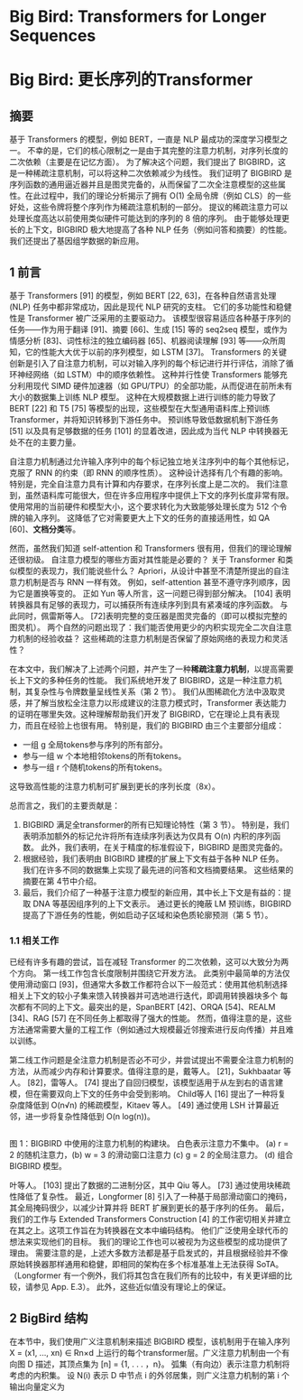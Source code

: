 # Big Bird: Transformers for Longer Sequences 

# Big Bird: 更长序列的Transformer

## 摘要



基于 Transformers 的模型，例如 BERT，一直是 NLP 最成功的深度学习模型之一。 不幸的是，它们的核心限制之一是由于其完整的注意力机制，对序列长度的二次依赖（主要是在记忆方面）。 为了解决这个问题，我们提出了 BIGBIRD，这是一种稀疏注意机制，可以将这种二次依赖减少为线性。 我们证明了 BIGBIRD 是序列函数的通用逼近器并且是图灵完备的，从而保留了二次全注意模型的这些属性。在此过程中，我们的理论分析揭示了拥有 O(1) 全局令牌（例如 CLS）的一些好处，这些令牌将整个序列作为稀疏注意机制的一部分。 提议的稀疏注意力可以处理长度高达以前使用类似硬件可能达到的序列的 8 倍的序列。 由于能够处理更长的上下文，BIGBIRD 极大地提高了各种 NLP 任务（例如问答和摘要）的性能。 我们还提出了基因组学数据的新应用。

## 1 前言

基于 Transformers [91] 的模型，例如 BERT [22, 63]，在各种自然语言处理 (NLP) 任务中都非常成功，因此是现代 NLP 研究的支柱。 它们的多功能性和稳健性是 Transformer 被广泛采用的主要驱动力。 该模型很容易适应各种基于序列的任务——作为用于翻译 [91]、摘要 [66]、生成 [15] 等的 seq2seq 模型，或作为情感分析 [83]、词性标注的独立编码器 [65]、机器阅读理解 [93] 等——众所周知，它的性能大大优于以前的序列模型，如 LSTM [37]。  Transformers 的关键创新是引入了自注意力机制，可以对输入序列的每个标记进行并行评估，消除了循环神经网络（如 LSTM）中的顺序依赖性。 这种并行性使 Transformers 能够充分利用现代 SIMD 硬件加速器（如 GPU/TPU）的全部功能，从而促进在前所未有大小的数据集上训练 NLP 模型。 这种在大规模数据上进行训练的能力导致了 BERT [22] 和 T5 [75] 等模型的出现，这些模型在大型通用语料库上预训练 Transformer，并将知识转移到下游任务中。 预训练导致低数据机制下游任务 [51] 以及具有足够数据的任务 [101] 的显着改进，因此成为当代 NLP 中转换器无处不在的主要力量。

自注意力机制通过允许输入序列中的每个标记独立地关注序列中的每个其他标记，克服了 RNN 的约束（即 RNN 的顺序性质）。 这种设计选择有几个有趣的影响。 特别是，完全自注意力具有计算和内存要求，在序列长度上是二次的。 我们注意到，虽然语料库可能很大，但在许多应用程序中提供上下文的序列长度非常有限。 使用常用的当前硬件和模型大小，这个要求转化为大致能够处理长度为 512 个令牌的输入序列。 这降低了它对需要更大上下文的任务的直接适用性，如 QA [60]、**文档分类**等。

然而，虽然我们知道 self-attention 和 Transformers 很有用，但我们的理论理解还很初级。 自注意力模型的哪些方面对其性能是必要的？ 关于 Transformer 和类似模型的表现力，我们能说些什么？  Apriori，从设计中甚至不清楚所提出的自注意力机制是否与 RNN 一样有效。 例如，self-attention 甚至不遵守序列顺序，因为它是置换等变的。 正如 Yun 等人所言，这一问题已得到部分解决。  [104] 表明转换器具有足够的表现力，可以捕获所有连续序列到具有紧凑域的序列函数。 与此同时，佩雷斯等人。  [72]表明完整的变压器是图灵完备的（即可以模拟完整的图灵机）。 两个自然的问题出现了：我们能否使用更少的内积实现完全二次自注意力机制的经验收益？ 这些稀疏的注意力机制是否保留了原始网络的表现力和灵活性？

在本文中，我们解决了上述两个问题，并产生了一种**稀疏注意力机制**，以提高需要长上下文的多种任务的性能。 我们系统地开发了 BIGBIRD，这是一种注意力机制，其复杂性与令牌数量呈线性关系（第 2 节）。 我们从图稀疏化方法中汲取灵感，并了解当放松全注意力以形成建议的注意力模式时，Transformer 表达能力的证明在哪里失效。这种理解帮助我们开发了 BIGBIRD，它在理论上具有表现力，而且在经验上也很有用。 特别是，我们的 BIGBIRD 由三个主要部分组成：

- 一组 g 全局tokens参与序列的所有部分。
- 参与一组 w 个本地相邻tokens的所有tokens。
- 参与一组 r 个随机tokens的所有tokens。

这导致高性能的注意力机制可扩展到更长的序列长度（8x）。

总而言之，我们的主要贡献是：

1. BIGBIRD 满足全transformer的所有已知理论特性（第 3 节）。 特别是，我们表明添加额外的标记允许将所有连续序列表达为仅具有 O(n) 内积的序列函数。 此外，我们表明，在关于精度的标准假设下，BIGBIRD 是图灵完备的。
2. 根据经验，我们表明由 BIGBIRD 建模的扩展上下文有益于各种 NLP 任务。 我们在许多不同的数据集上实现了最先进的问答和文档摘要结果。 这些结果的摘要在第 4节中介绍。 
3. 最后，我们介绍了一种基于注意力模型的新应用，其中长上下文是有益的：提取 DNA 等基因组序列的上下文表示。 通过更长的掩蔽 LM 预训练，BIGBIRD 提高了下游任务的性能，例如启动子区域和染色质轮廓预测（第 5 节）。

### 1.1 相关工作

已经有许多有趣的尝试，旨在减轻 Transformer 的二次依赖，这可以大致分为两个方向。 第一线工作包含长度限制并围绕它开发方法。 此类别中最简单的方法仅使用滑动窗口 [93]，但通常大多数工作都符合以下一般范式：使用其他机制选择相关上下文的较小子集来馈入转换器并可选地进行迭代，即调用转换器块多个 每次都有不同的上下文。最突出的是，SpanBERT [42]、ORQA [54]、REALM [34]、RAG [57] 在不同任务上都取得了强大的性能。 然而，值得注意的是，这些方法通常需要大量的工程工作（例如通过大规模最近邻搜索进行反向传播）并且难以训练。

第二线工作问题是全注意力机制是否必不可少，并尝试提出不需要全注意力机制的方法，从而减少内存和计算要求。值得注意的是，戴等人。  [21]，Sukhbaatar 等人。  [82]，雷等人。  [74] 提出了自回归模型，该模型适用于从左到右的语言建模，但在需要双向上下文的任务中会受到影响。 Child等人 [16] 提出了一种将复杂度降低到 O(n√n) 的稀疏模型，Kitaev 等人。  [49] 通过使用 LSH 计算最近邻，进一步将复杂性降低到 O(n log(n))。

![]()

图 1：BIGBIRD 中使用的注意力机制的构建块。 白色表示注意力不集中。  (a) r = 2 的随机注意力，(b) w = 3 的滑动窗口注意力 (c) g = 2 的全局注意力。 (d) 组合 BIGBIRD 模型。

叶等人。  [103] 提出了数据的二进制分区，其中 Qiu 等人。  [73] 通过使用块稀疏性降低了复杂性。 最近，Longformer [8] 引入了一种基于局部滑动窗口的掩码，其全局掩码很少，以减少计算并将 BERT 扩展到更长的基于序列的任务。 最后，我们的工作与 Extended Transformers Construction [4] 的工作密切相关并建立在其之上。这项工作旨在为转换器在文本中编码结构。 他们广泛使用全球代币的想法来实现他们的目标。 我们的理论工作也可以被视为为这些模型的成功提供了理由。 需要注意的是，上述大多数方法都是基于启发式的，并且根据经验并不像原始转换器那样通用和稳健，即相同的架构在多个标准基准上无法获得 SoTA。（Longformer 有一个例外，我们将其包含在我们所有的比较中，有关更详细的比较，请参见 App. E.3）。 此外，这些近似值没有理论上的保证。

## 2 BigBird 结构

在本节中，我们使用广义注意机制来描述 BIGBIRD 模型，该机制用于在输入序列 X = (x1, ..., xn) ∈ Rn×d 上运行的每个transformer层。广义注意力机制由一个有向图 D 描述，其顶点集为 [n] = {1, .  .  .  ，n}。 弧集（有向边）表示注意力机制将考虑的内积集。 设 N(i) 表示 D 中节点 i 的外邻居集，则广义注意力机制的第 i 个输出向量定义为

![]()











